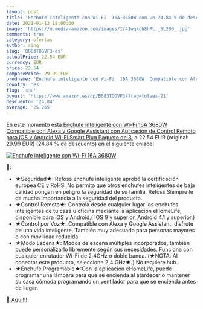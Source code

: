 ```yaml
---
layout: post
title: 'Enchufe inteligente con Wi-Fi  16A 3680W con un 24.84 % de descuento'
date: 2021-01-13 18:00:00
image: 'https://m.media-amazon.com/images/I/41wqkch8hRL._SL200_.jpg'
comments: true
category: ofertas
author: ring
slug: 'B083TQGVF3-es'
actualPrice: 22.54 EUR
currency: EUR
price: 22.54
comparePrice: 29.99 EUR
prodname: 'Enchufe inteligente con Wi-Fi  16A 3680W  Compatible con Alexa y Google Assistant  con Aplicación de Control Remoto para iOS y Android  Wi-Fi Smart Plug  Paquete de 3.'
country: 'es'
flag: '🇪🇸'
buyurl: 'https://www.amazon.es/dp/B083TQGVF3/?tag=tolees-21'
descuento: '24.84'
average: '25.265'
---
```


En este momento está [Enchufe inteligente con Wi-Fi  16A 3680W  Compatible con Alexa y Google Assistant  con Aplicación de Control Remoto para iOS y Android  Wi-Fi Smart Plug  Paquete de 3.](https://www.amazon.es/dp/B083TQGVF3/?tag=tolees-21) a 22.54 EUR (original: 29.99 EUR) (24.84 %  de descuento) en el siguiente enlace!

[![Enchufe inteligente con Wi-Fi  16A 3680W](https://m.media-amazon.com/images/I/41wqkch8hRL._SL200_.jpg)](https://www.amazon.es/dp/B083TQGVF3/?tag=tolees-21)

🔎:

- ★Seguridad★: Refoss enchufe inteligente aprobó la certificación europea CE y RoHS. No permita que otros enchufes inteligentes de baja calidad pongan en peligro la seguridad de su familia. Refoss Siempre le da mucha importancia a la seguridad del producto.
- ★Control Remoto★: Controla desde cualquier lugar los enchufes inteligentes de tu casa u oficina mediante la aplicación eHomeLife, disponible para iOS y Android,( IOS 9 y superior, Android 4.1 y superior.)
- ★Control por Voz★: Compatible con Alexa y Google Assistant, disfrute de una vida inteligente. También muy adecuado para personas mayores o con movilidad reducida.
- ★Modo Escena★: Modos de escena múltiples incorporados, también puede personalizarlo libremente según sus necesidades. Funciona con cualquier enrutador Wi-Fi de 2,4GHz o doble banda. (★NOTA: Al conectar este producto, seleccione 2,4 GHz★.) No requiere hub.
- ★Enchufe Programable★:Con la aplicación eHomeLife, puede programar una lámpara para que se encienda al atardecer o mantener su casa cómoda programando un ventilador para que se encienda antes de llegar.

[🛒 Aquí!!!](https://www.amazon.es/dp/B083TQGVF3/?tag=tolees-21)
